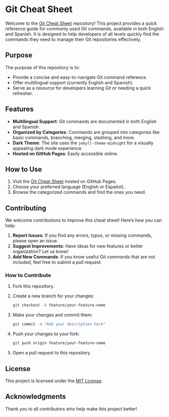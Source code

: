 # Git Cheat Sheet

Welcome to the [Git Cheat Sheet](https://aghmnl.github.io/git-cheat-sheet/) repository! This project provides a quick reference guide for commonly used Git commands, available in both English and Spanish. It is designed to help developers of all levels quickly find the commands they need to manage their Git repositories effectively.

## Purpose

The purpose of this repository is to:

- Provide a concise and easy-to-navigate Git command reference.
- Offer multilingual support (currently English and Spanish).
- Serve as a resource for developers learning Git or needing a quick refresher.

## Features

- **Multilingual Support**: Git commands are documented in both English and Spanish.
- **Organized by Categories**: Commands are grouped into categories like basic commands, branching, merging, stashing, and more.
- **Dark Theme**: The site uses the `jekyll-theme-midnight` for a visually appealing dark mode experience.
- **Hosted on GitHub Pages**: Easily accessible online.

## How to Use

1. Visit the [Git Cheat Sheet](https://aghmnl.github.io/git-cheat-sheet/) hosted on GitHub Pages.
2. Choose your preferred language (English or Español).
3. Browse the categorized commands and find the ones you need.

## Contributing

We welcome contributions to improve this cheat sheet! Here’s how you can help:

1. **Report Issues**: If you find any errors, typos, or missing commands, please open an issue.
2. **Suggest Improvements**: Have ideas for new features or better organization? Let us know!
3. **Add New Commands**: If you know useful Git commands that are not included, feel free to submit a pull request.

### How to Contribute

1. Fork this repository.
2. Create a new branch for your changes:
   ```bash
   git checkout -b feature/your-feature-name
   ```
3. Make your changes and commit them:

   ```bash
   git commit -m "Add your description here"
   ```

4. Push your changes to your fork:
   ```bash
   git push origin feature/your-feature-name
   ```
5. Open a pull request to this repository.

## License

This project is licensed under the [MIT License](https://opensource.org/license/mit).

## Acknowledgments

Thank you to all contributors who help make this project better!
